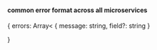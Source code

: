 #### common error format across all microservices

{
  errors: Array<
    {
      message: string,
      field?: string
    }
  >
}